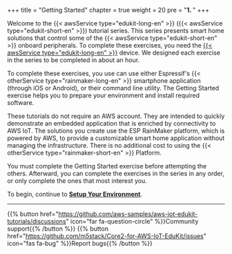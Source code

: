+++
title = "Getting Started"
chapter = true
weight = 20
pre = "<b>1. </b>"
+++

Welcome to the {{< awsService type="edukit-long-en" >}} ({{< awsService type="edukit-short-en" >}}) tutorial series. This series presents smart home solutions that control some of the {{< awsService type="edukit-short-en" >}} onboard peripherals. To complete these exercises, you need the [{{< awsService type="edukit-long-en" >}}](https://www.amazon.com/dp/B08VGRZYJR/) device. We designed each exercise in the series to be completed in about an hour. 

To complete these exercises, you use can use either Espressif's {{< otherService type="rainmaker-long-en" >}} smartphone application (through iOS or Android), or their command line utility. The Getting Started exercise helps you to prepare your environment and install required software. 

These tutorials do not require an AWS account. They are intended to quickly demonstrate an embedded application that is enriched by connectivity to AWS IoT. The solutions you create use the ESP RainMaker platform, which is powered by AWS, to provide a customizable smart home application without managing the infrastructure. There is no additional cost to using the {{< otherService type="rainmaker-short-en" >}} Platform.

You must complete the Getting Started exercise before attempting the others. Afterward, you can complete the exercises in the series in any order, or only complete the ones that most interest you.

To begin, continue to [**Setup Your Environment**](/en/getting-started/prerequisites.html).

---
{{% button href="https://github.com/aws-samples/aws-iot-edukit-tutorials/discussions" icon="far fa-question-circle" %}}Community support{{% /button %}} {{% button href="https://github.com/m5stack/Core2-for-AWS-IoT-EduKit/issues" icon="fas fa-bug" %}}Report bugs{{% /button %}}